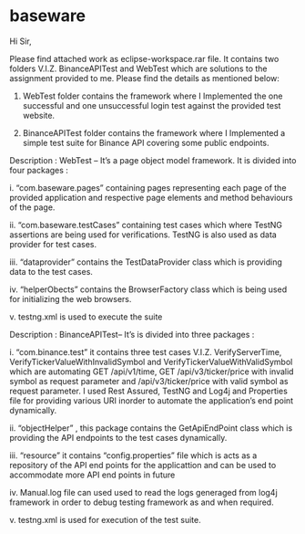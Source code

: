 # baseware
Hi Sir,

Please find attached work as eclipse-workspace.rar file.  It contains two folders V.I.Z. BinanceAPITest and WebTest which are solutions to the assignment provided to me.  Please find the details as mentioned below:

1.	WebTest folder contains the framework where I Implemented the one successful and one unsuccessful login test against the provided test website.

2.	BinanceAPITest folder contains the framework where I Implemented a simple test suite for Binance API covering some public endpoints.

Description : WebTest – It’s a page object model framework.  It is divided into four packages :

i.	“com.baseware.pages” containing pages representing each page of the provided application and respective page elements and method behaviours of the page.

ii.	“com.baseware.testCases” containing test cases which where TestNG assertions are being used for verifications. TestNG is also used as data provider for test cases.

iii.	“dataprovider” contains the TestDataProvider class which is providing data to the test cases.

iv.	“helperObects” contains the BrowserFactory class which is being used for initializing the web browsers. 

v.	testng.xml is used to execute the suite

Description : BinanceAPITest– It’s is divided into three packages :

i.	“com.binance.test” it contains three test cases V.I.Z. VerifyServerTime, VerifyTickerValueWithInvalidSymbol and VerifyTickerValueWithValidSymbol which are automating GET /api/v1/time, GET /api/v3/ticker/price with invalid symbol as request parameter and /api/v3/ticker/price with valid symbol as request parameter.
I used Rest Assured, TestNG and Log4j and Properties file for providing various URI inorder to automate the application’s end point dynamically.

ii.	“objectHelper” , this package contains the GetApiEndPoint class which is providing the API endpoints to the test cases dynamically.

iii.	“resource” it contains “config.properties” file which is acts as a repository of the API end points for the applicattion and can be used to accommodate more API end points in future

iv.	Manual.log file can used used to read the logs generaged from log4j framework in order to debug testing framework as and when required.

v.	testng.xml is used for execution of the test suite.




